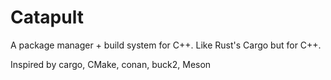 # Catapult
A package manager + build system for C++. Like Rust's Cargo but for C++.

Inspired by cargo, CMake, conan, buck2, Meson


